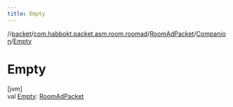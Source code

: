 ```yaml
---
title: Empty
---
```

//[packet](../../../../index.html)/[com.habbokt.packet.asm.room.roomad](../../index.html)/[RoomAdPacket](../index.html)/[Companion](index.html)/[Empty](-empty.html)



# Empty



[jvm]\
val [Empty](-empty.html): [RoomAdPacket](../index.html)




